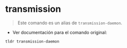 # transmission

> Este comando es un alias de `transmission-daemon`.

- Ver documentación para el comando original:

`tldr transmission-daemon`
